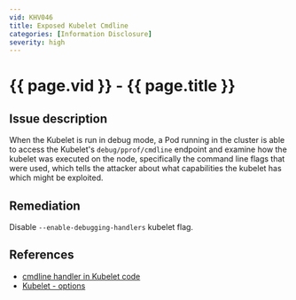 ```yaml
---
vid: KHV046
title: Exposed Kubelet Cmdline
categories: [Information Disclosure]
severity: high
---
```


# {{ page.vid }} - {{ page.title }}

## Issue description

When the Kubelet is run in debug mode, a Pod running in the cluster is able to access the Kubelet's `debug/pprof/cmdline` endpoint and examine how the kubelet was executed on the node, specifically the command line flags that were used, which tells the attacker about what capabilities the kubelet has which might be exploited.

## Remediation

Disable `--enable-debugging-handlers` kubelet flag.

## References

- [cmdline handler in Kubelet code](https://github.com/kubernetes/kubernetes/blob/4a6935b31fcc4d1498c977d90387e02b6b93288f/pkg/kubelet/server/server.go#L327)
- [Kubelet - options](https://kubernetes.io/docs/reference/command-line-tools-reference/kubelet/#options)

